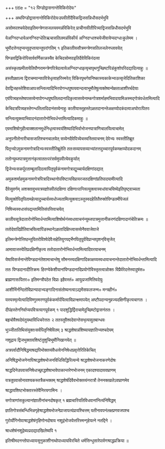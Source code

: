+++
title = "१२ पिण्डोद्वासनान्तेविकिरोदेयः"

+++
अथपिण्डोद्वासनान्तेविकिरोदेयःउपवीतीदैविकद्विजसन्निधौसदर्भभुवि

असोमपाश्चयेदेवाइतिमन्त्रेणसजलयवमन्नंविकिरेत् प्राचीनावीतीपित्र्याद्विजसन्निधौसदर्भभुवि

येअग्निदग्धायेअनग्निदग्धेतिऋचासतिलमन्नंविकीर्य अग्निदग्धाश्चयेजीवायेप्यदग्धाःकुलेमम ।

भूमौदत्तेनतृप्यन्तुतृप्तायान्तुपरांगतिम् १ इतिकातीयसौत्रमन्त्रेणसतिलजलेनप्लावयेत्

पिण्डवद्विकिरोपिसार्ववर्णिकान्नस्यैव केचिदसोमपाइतिदैवेविकिरंदत्वा

असंस्कृतप्रमीतायेतिपौणरामन्त्रेणपित्रेदत्वायेअग्निदग्धाइत्यृचापृथगुच्छिष्टपिडंकुशोपरिदद्यादित्याहुः ॥

हस्तौप्रक्षाल्य द्विराचम्यान्यपवित्रेधृत्वाहरिस्मरेत् विकिरपृथगेवनिष्कास्यकाकेभ्यउत्सृजेदितिकाशिका

देवद्विजहस्तेशिवाआपःसन्त्वित्यादिभिरपोगन्धपुष्पयवान्दत्वाभूमौतेषुत्यक्तेष्वन्येक्षताआशीरर्थदेयाः

एवंपित्र्यहस्तेष्वपसव्येनापोगन्धपुष्पतिलदानादिकृत्वासव्येनाम्कगोत्रशर्माहमभिवादयामिअस्मद्गोत्रंवर्धतामित्यादि

केचिदत्रपित्र्यहस्तेगन्धतिलादिदानंसव्येनाहुः कातीयास्तुहस्तेऽक्षतदानान्तेअक्षय्योदकंदत्वाअघोराःपितरः

सन्त्वित्युक्त्वाभिवादनंदातारोनोभिवर्धन्तामित्यादिकमाहुः ॥

एवमाशिषोगृहीत्वाक्शतानमूर्धनिधृत्वास्वयंशिष्यादिभिर्वाभोजनपात्राणिचालयित्वाचामेत्

अनुपनीतोनारीचासजातिश्चनचालयेत् सव्येनदैवेपित्र्येचस्वस्तिवाचनम् देवेभ्यः स्वस्तीतिब्रूत

पितृभ्योऽमुकनामगोत्रादिभ्यःस्वस्तीतिब्रूतेति ततःसव्यापसव्याभ्यांतत्तदुच्चारपूर्वकमक्षय्योदकदानम्

ततोन्युब्जपात्रमुत्तानंकृत्वाततःपरंसर्वमुपवीत्येवकुर्यात्

द्विजेभ्यःसकर्पूरताम्बूलादिदत्वापितृपूर्वकंनामगोत्राद्युच्चार्यदक्षिणांदद्यात्

अमुकशर्माहमुकनामगोत्रपित्रादिस्थानोपविष्टायविप्रायरजतदक्षिणांप्रतिपादयामीत्यादि

दैवेसुवर्णम् अशक्तावुभयत्रयज्ञोपवीतंदक्षिणा दक्षिणाःपान्त्वित्युक्त्वास्वधांवाचयिष्येइतिपृष्ट्वाच्यता

मित्युक्तेपितृपितामहेत्यादुच्चार्यस्वधोज्यतामित्युक्त्वाऽस्तुस्वदहेतितैरुक्तेपिण्डतमीपेजलं

निषिच्यस्वधासंपद्यन्तामितिसंपत्तिवाचयेत्

कातीयसूत्रेदातारोनोभिवर्धन्तामित्याशिषोर्थनंस्वधावाचनंन्युब्जपात्रमुत्तानीकरणंदक्षिणादानंचेतिक्रमः ॥

ततोदेवादिप्रीतिवाचयित्वापिंडस्थानेऽक्षतादिक्षिप्त्वासव्येनैववाजेवाजे

इतिमन्त्रेणोत्तिष्ठन्तुपितरोविश्वेदेवैःसहेतियुगपद्दर्भेणपितृपूर्वविप्रान्सपृशन्‌विसृजेत्

आमावाजस्येतिप्रदक्षिणीकृत्य ततोदातारोनोभिवर्धन्तामित्यादिवरयाचनम्

येषाविसर्जनान्तेपिण्डदानंतेशामाचान्तेषु सौमनस्यदक्षिणादिकाक्षय्यस्वधावाचनान्तेदातारोनोभिवर्धन्तामित्यादि

ततः पिण्डदानादीतिक्रमः हिरण्येकेशीयानांपिण्डदानादिप्रयोगोविस्तृतत्वान्नोक्तः विप्रैर्वरेदत्तेस्वादुषंस०

ब्राह्मणासःपितरः० इतिमन्त्रौपठेत विप्राः इहैवस्तं० आयुःप्रजामितिवदेयुः

आशीर्भिर्नन्दितोविप्रान्पादाभ्यङ्गादिनासंतोष्यनत्वाऽद्यमेंसफलजन्म० मन्त्रहीनं०

यस्यस्मृत्येत्यादिविष्णुस्मरणपूर्वकंकर्मार्पयित्वाविप्रान्क्षमापयेत् अष्टौपदान्यनुव्रज्यदक्षिणीकृत्यचागतः ।

दीपंहस्तेननिर्वाप्यपवित्रत्यागपूर्वकम् १ पादशुद्धिर्द्विराचामेदुच्छिष्टोद्वासनंततः ।

बहृचोवैश्वदेवंतुयथाविधिचरेत्ततः २ ततस्तुवैश्वदेवान्तेसभृत्यसुतबान्धवः

भुञ्जीतातिथिसंयुक्तःसर्वपितृनिषेवितम् ३ श्राद्धशेषान्नंशिष्यायज्ञातिभ्यश्चदेयम्

नशूद्राय द्विजभुक्तावशिष्टंतुशुचिभूमौनिखानयेत् ॥

अत्रपर्वादौनिषिद्धमाषद्यपिभोक्तव्यंवैधत्वेननिषेधाप्रवृत्तेरितिकेचित्

अनिषिद्धभोजनेनापिश्राद्धशेषभोजनविधिसिद्धिरित्यन्ये श्राद्धशेषभोजनाकरणेदोषः

श्राद्धदिनेउपवासनिषेधाच्छ्राद्धशेषाभावेपाकान्तरेणभोजनम् एकादश्यादाववघ्राणम्

यत्रतूपवासोनावश्यकस्तत्रैकभक्तम् श्राद्धशेषंदिवैवभोक्तव्यंनरात्रौ तेननक्तव्रतेऽवघ्राणमेव

श्राद्धावशिष्टभोक्तारस्तेवैनिरयगामिनः ।

सगोत्राणांसकुल्यानांज्ञातीनांचनदोषकृत् १ ब्रह्मचारियतिविधवानांनित्यंनिषिद्धम्

ज्ञातिगोत्रसंबन्धिभिन्नगृहेश्राद्धशेषभोजनेप्राजापत्यंप्रायश्चित्तम् यतीनावपनंलक्षप्रणवजपश्च

गुरोर्योगिनोवाश्राद्धशेषंगृहिणोनदोषाय नशूद्रंभोजयेत्तरिस्मन्गृहेयत्ने नतद्दिने ।

श्राधशेषंनशूद्रेब्यःप्रदद्यादखिलेष्वपि १

इतिश्रीमदनन्तोपाध्यायसूनुकाशीनाथोपाध्यायविरचिते धर्मसिन्धुसारेपार्वणश्राद्धप्रक्रिया ॥
